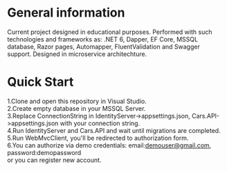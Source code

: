 # General information
Current project designed in educational purposes. Performed with such technologies and frameworks as: .NET 6, Dapper, EF Core, MSSQL database, Razor pages, Automapper, FluentValidation and Swagger support. Designed in microservice architechture.
# Quick Start
1.Clone and open this repository in Visual Studio.<br/>
2.Create empty database in your MSSQL Server.<br/>
3.Replace ConnectionString in IdentityServer->appsettings.json, Cars.API->appsettings.json with your connection string.<br/>
4.Run IdentityServer and Cars.API and wait until migrations are completed.<br/>
5.Run WebMvcClient, you'll be redirected to authorization form.<br/>
6.You can authorize via demo credentials: email:demouser@gmail.com, password:demopassword <br/>
or you can register new account.
